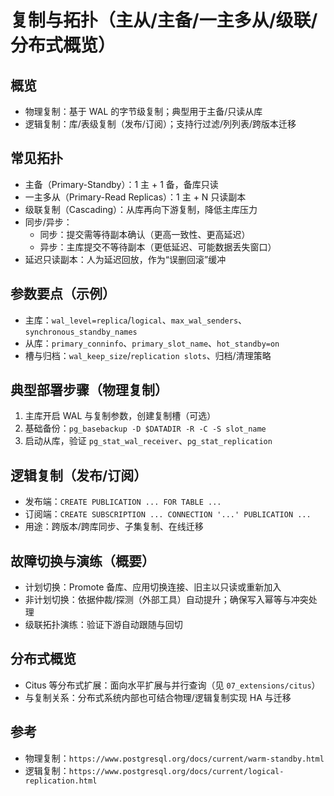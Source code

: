 # 复制与拓扑（主从/主备/一主多从/级联/分布式概览）

## 概览

- 物理复制：基于 WAL 的字节级复制；典型用于主备/只读从库
- 逻辑复制：库/表级复制（发布/订阅）；支持行过滤/列列表/跨版本迁移

## 常见拓扑

- 主备（Primary-Standby）：1 主 + 1 备，备库只读
- 一主多从（Primary-Read Replicas）：1 主 + N 只读副本
- 级联复制（Cascading）：从库再向下游复制，降低主库压力
- 同步/异步：
  - 同步：提交需等待副本确认（更高一致性、更高延迟）
  - 异步：主库提交不等待副本（更低延迟、可能数据丢失窗口）
- 延迟只读副本：人为延迟回放，作为“误删回滚”缓冲

## 参数要点（示例）

- 主库：`wal_level=replica`/`logical`、`max_wal_senders`、`synchronous_standby_names`
- 从库：`primary_conninfo`、`primary_slot_name`、`hot_standby=on`
- 槽与归档：`wal_keep_size`/`replication slots`、归档/清理策略

## 典型部署步骤（物理复制）

1) 主库开启 WAL 与复制参数，创建复制槽（可选）
2) 基础备份：`pg_basebackup -D $DATADIR -R -C -S slot_name`
3) 启动从库，验证 `pg_stat_wal_receiver`、`pg_stat_replication`

## 逻辑复制（发布/订阅）

- 发布端：`CREATE PUBLICATION ... FOR TABLE ...`
- 订阅端：`CREATE SUBSCRIPTION ... CONNECTION '...' PUBLICATION ...`
- 用途：跨版本/跨库同步、子集复制、在线迁移

## 故障切换与演练（概要）

- 计划切换：Promote 备库、应用切换连接、旧主以只读或重新加入
- 非计划切换：依据仲裁/探测（外部工具）自动提升；确保写入幂等与冲突处理
- 级联拓扑演练：验证下游自动跟随与回切

## 分布式概览

- Citus 等分布式扩展：面向水平扩展与并行查询（见 `07_extensions/citus`）
- 与复制关系：分布式系统内部也可结合物理/逻辑复制实现 HA 与迁移

## 参考

- 物理复制：`https://www.postgresql.org/docs/current/warm-standby.html`
- 逻辑复制：`https://www.postgresql.org/docs/current/logical-replication.html`
